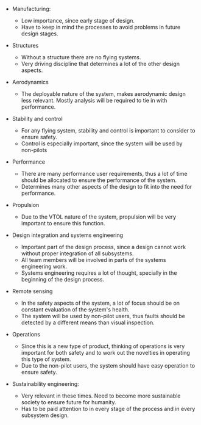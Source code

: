 * Manufacturing:
    * Low importance, since early stage of design. 
    * Have to keep in mind the processes to avoid problems in future design stages.
    
* Structures
    * Without a structure there are no flying systems.
    * Very driving discipline that determines a lot of the other design aspects.
    
* Aerodynamics
    * The deployable nature of the system, makes aerodynamic design less relevant. Mostly analysis will be required to tie in with performance.
    
* Stability and control
    * For any flying system, stability and control is important to consider to ensure safety.
    * Control is especially important, since the system will be used by non-pilots
    
* Performance
    * There are many performance user requirements, thus a lot of time should be allocated to ensure the performance of the system.
    * Determines many other aspects of the design to fit into the need for performance.
    
* Propulsion
    * Due to the VTOL nature of the system, propulsion will be very important to ensure this function.
    
* Design integration and systems engineering
    * Important part of the design process, since a design cannot work without proper integration of all subsystems.
    * All team members will be involved in parts of the systems engineering work.
    * Systems engineering requires a lot of thought, specially in the beginning of the design process.
    
* Remote sensing
    * In the safety aspects of the system, a lot of focus should be on constant evaluation of the system's health.
    * The system will be used by non-pilot users, thus faults should be detected by a different means than visual inspection.
    
* Operations
    * Since this is a new type of product, thinking of operations is very important for both safety and to work out the novelties in operating this type of system.
    * Due to the non-pilot users, the system should have easy operation to ensure safety.

* Sustainability engineering:
    * Very relevant in these times. Need to become more sustainable society to ensure future for humanity.
    * Has to be paid attention to in every stage of the process and in every subsystem design.
